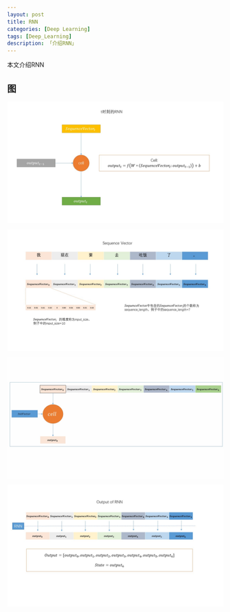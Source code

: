 ```yaml
---
layout: post  
title: RNN  
categories: [Deep Learning]  
tags: [Deep_Learning]  
description: 「介绍RNN」   
---
```


本文介绍RNN

## 图


<center>
	<p><img src="https://raw.githubusercontent.com/xiangrongzeng/xiangrongzeng.github.io/master/_posts/graph/rnn.jpg" align="center"></p>
</center>

<center>
	<p><img src="https://raw.githubusercontent.com/xiangrongzeng/xiangrongzeng.github.io/master/_posts/graph/sequence_vector.jpg" align="center"></p>
</center>

<center>
	<p><img src="https://raw.githubusercontent.com/xiangrongzeng/xiangrongzeng.github.io/master/_posts/graph/run_rnn.gif" align="center"></p>
</center>

<center>
	<p><img src="https://raw.githubusercontent.com/xiangrongzeng/xiangrongzeng.github.io/master/_posts/graph/rnn_output.JPG" align="center"></p>
</center>

